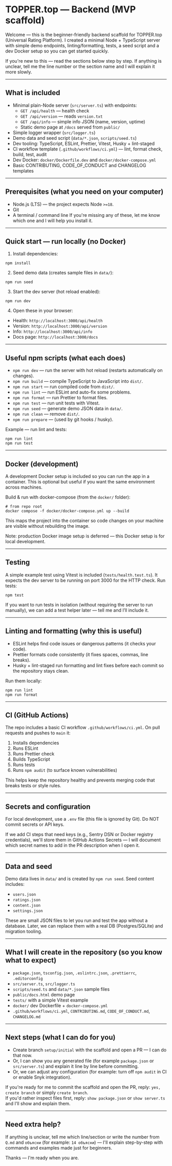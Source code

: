 # TOPPER.top — Backend (MVP scaffold)

Welcome — this is the beginner-friendly backend scaffold for TOPPER.top (Universal Rating Platform).
I created a minimal Node + TypeScript server with simple demo endpoints, linting/formatting, tests, a seed script and a dev Docker setup so you can get started quickly.

If you're new to this — read the sections below step by step. If anything is unclear, tell me the line number or the section name and I will explain it more slowly.

---

## What is included
- Minimal plain-Node server (`src/server.ts`) with endpoints:
  - `GET /api/health` — health check
  - `GET /api/version` — reads `version.txt`
  - `GET /api/info` — simple info JSON (name, version, uptime)
  - Static demo page at `/docs` served from `public/`
- Simple logger wrapper (`src/logger.ts`)
- Demo data and seed script (`data/*.json`, `scripts/seed.ts`)
- Dev tooling: TypeScript, ESLint, Prettier, Vitest, Husky + lint-staged
- CI workflow template (`.github/workflows/ci.yml`) — lint, format check, build, test, audit
- Dev Docker: `docker/Dockerfile.dev` and `docker/docker-compose.yml`
- Basic CONTRIBUTING, CODE_OF_CONDUCT and CHANGELOG templates

---

## Prerequisites (what you need on your computer)
- Node.js (LTS) — the project expects Node `>=18`.
- Git
- A terminal / command line
If you're missing any of these, let me know which one and I will help you install it.

---

## Quick start — run locally (no Docker)
1. Install dependencies:
```topper.top/README.md#L201-204
npm install
```

2. Seed demo data (creates sample files in `data/`):
```topper.top/README.md#L205-207
npm run seed
```

3. Start the dev server (hot reload enabled):
```topper.top/README.md#L208-210
npm run dev
```

4. Open these in your browser:
- Health: `http://localhost:3000/api/health`  
- Version: `http://localhost:3000/api/version`  
- Info: `http://localhost:3000/api/info`  
- Docs page: `http://localhost:3000/docs`

---

## Useful npm scripts (what each does)
- `npm run dev` — run the server with hot reload (restarts automatically on changes).  
- `npm run build` — compile TypeScript to JavaScript into `dist/`.  
- `npm run start` — run compiled code from `dist/`.  
- `npm run lint` — run ESLint and auto-fix some problems.  
- `npm run format` — run Prettier to format files.  
- `npm run test` — run unit tests with Vitest.  
- `npm run seed` — generate demo JSON data in `data/`.  
- `npm run clean` — remove `dist/`.  
- `npm run prepare` — (used by git hooks / husky).

Example — run lint and tests:
```topper.top/README.md#L211-215
npm run lint
npm run test
```

---

## Docker (development)
A development Docker setup is included so you can run the app in a container. This is optional but useful if you want the same environment across machines.

Build & run with docker-compose (from the `docker/` folder):
```topper.top/README.md#L216-220
# from repo root
docker compose -f docker/docker-compose.yml up --build
```
This maps the project into the container so code changes on your machine are visible without rebuilding the image.

Note: production Docker image setup is deferred — this Docker setup is for local development.

---

## Testing
A simple example test using Vitest is included (`tests/health.test.ts`). It expects the dev server to be running on port 3000 for the HTTP check.
Run tests:
```topper.top/README.md#L221-223
npm test
```

If you want to run tests in isolation (without requiring the server to run manually), we can add a test helper later — tell me and I’ll include it.

---

## Linting and formatting (why this is useful)
- ESLint helps find code issues or dangerous patterns (it checks your code).
- Prettier formats code consistently (it fixes spaces, commas, line breaks).
- Husky + lint-staged run formatting and lint fixes before each commit so the repository stays clean.

Run them locally:
```topper.top/README.md#L224-227
npm run lint
npm run format
```

---

## CI (GitHub Actions)
The repo includes a basic CI workflow `.github/workflows/ci.yml`. On pull requests and pushes to `main` it:
1. Installs dependencies
2. Runs ESLint
3. Runs Prettier check
4. Builds TypeScript
5. Runs tests
6. Runs `npm audit` (to surface known vulnerabilities)

This helps keep the repository healthy and prevents merging code that breaks tests or style rules.

---

## Secrets and configuration
For local development, use a `.env` file (this file is ignored by Git). Do NOT commit secrets or API keys.

If we add CI steps that need keys (e.g., Sentry DSN or Docker registry credentials), we'll store them in GitHub Actions Secrets — I will document which secret names to add in the PR description when I open it.

---

## Data and seed
Demo data lives in `data/` and is created by `npm run seed`. Seed content includes:
- `users.json`
- `ratings.json`
- `content.json`
- `settings.json`

These are small JSON files to let you run and test the app without a database. Later, we can replace them with a real DB (Postgres/SQLite) and migration tooling.

---

## What I will create in the repository (so you know what to expect)
- `package.json`, `tsconfig.json`, `.eslintrc.json`, `.prettierrc`, `.editorconfig`  
- `src/server.ts`, `src/logger.ts`  
- `scripts/seed.ts` and `data/*.json` sample files  
- `public/docs.html` demo page  
- `tests/` with a simple Vitest example  
- `docker/` dev Dockerfile + `docker-compose.yml`  
- `.github/workflows/ci.yml`, `CONTRIBUTING.md`, `CODE_OF_CONDUCT.md`, `CHANGELOG.md`

---

## Next steps (what I can do for you)
- Create branch `setup/initial` with the scaffold and open a PR — I can do that now.  
- Or, I can show you any generated file (for example `package.json` or `src/server.ts`) and explain it line by line before committing.  
- Or, we can adjust any configuration (for example: turn off `npm audit` in CI or enable Snyk integration).

If you're ready for me to commit the scaffold and open the PR, reply: `yes, create branch` or simply `create branch`.  
If you'd rather inspect files first, reply: `show package.json` or `show server.ts` and I'll show and explain them.

---

## Need extra help?
If anything is unclear, tell me which line/section or write the number from `Q.md` and `объясни` (for example: `14 объясни`) — I'll explain step-by-step with commands and examples made just for beginners.

Thanks — I'm ready when you are.